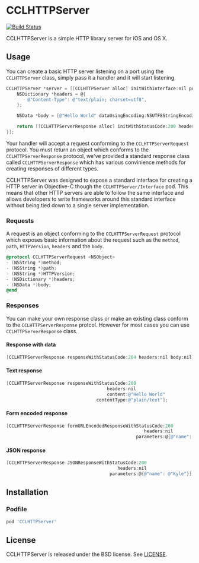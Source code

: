 CCLHTTPServer
=============

[![Build Status](http://img.shields.io/travis/cocodelabs/CCLHTTPServer.svg?style=flat)](https://travis-ci.org/cocodelabs/CCLHTTPServer)

CCLHTTPServer is a simple HTTP library server for iOS and OS X.

## Usage

You can create a basic HTTP server listening on a port using the
`CCLHTTPServer` class, simply pass it a handler and it will start listening.

```objective-c
CCLHTTPServer *server = [[CCLHTTPServer alloc] initWithInterface:nil port:8080 handler:^id<CCLHTTPServerResponse>(id<CCLHTTPServerRequest> request) {
    NSDictionary *headers = @{
        @"Content-Type": @"text/plain; charset=utf8",
    };

    NSData *body = [@"Hello World" dataUsingEncoding:NSUTF8StringEncoding];

    return [[CCLHTTPServerResponse alloc] initWithStatusCode:200 headers:headers body:body];
}];
```

Your handler will accept a request conforming to the `CCLHTTPServerRequest`
protocol. You must return an object which conforms to the
`CCLHTTPServerResponse` protocol, we've provided a standard response class
called `CCLHTTPServerResponse` which has various convinience methods for
creating responses of different types.

CCLHTTPServer was designed to expose a standard interface for creating a HTTP
server in Objective-C though the `CCLHTTPServer/Interface` pod. This means that
other HTTP servers are able to follow the same interface and allows developers
to write frameworks around this standard interface without being tied down to a
single server implementation.

### Requests

A request is an object conforming to the `CCLHTTPServerRequest` protocol which
exposes basic information about the request such as the `method`, `path`,
`HTTPVersion`, `headers` and the `body`.

```objective-c
@protocol CCLHTTPServerRequest <NSObject>
- (NSString *)method;
- (NSString *)path;
- (NSString *)HTTPVersion;
- (NSDictionary *)headers;
- (NSData *)body;
@end
```

### Responses

You can make your own response class or make an existing class conform to the
`CCLHTTPServerResponse` protcol. However for most cases you can use
`CCLHTTPServerResponse` class.

#### Response with data

```objective-c
[CCLHTTPServerResponse responseWithStatusCode:204 headers:nil body:nil];
```

#### Text response

```objective-c
[CCLHTTPServerResponse responseWithStatusCode:200
                                      headers:nil
                                      content:@"Hello World"
                                  contentType:@"plain/text"];
```

#### Form encoded response

```objective-c
[CCLHTTPServerResponse formURLEncodedResponseWithStatusCode:200
                                                    headers:nil
                                                 parameters:@{@"name": @"Kyle"}];
```

#### JSON response

```objective-c
[CCLHTTPServerResponse JSONResponseWithStatusCode:200
                                          headers:nil
                                       parameters:@{@"name": @"Kyle"}];
```

## Installation

### Podfile

```ruby
pod 'CCLHTTPServer'
```

## License

CCLHTTPServer is released under the BSD license. See [LICENSE](LICENSE).

